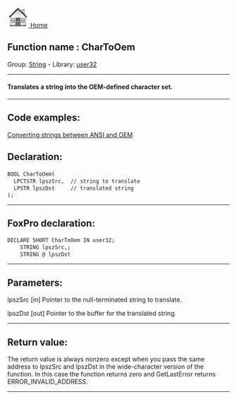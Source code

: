 [<img src="../../images/home.png"> Home ](https://github.com/VFPX/Win32API)  

## Function name : CharToOem
Group: [String](../../functions_group.md#String)  -  Library: [user32](../../Libraries.md#user32)  
***  


#### Translates a string into the OEM-defined character set.

***  


## Code examples:
[Converting strings between ANSI and OEM](../../samples/sample_099.md)  

## Declaration:
```foxpro  
BOOL CharToOem(
  LPCTSTR lpszSrc,  // string to translate
  LPSTR lpszDst     // translated string
);  
```  
***  


## FoxPro declaration:
```foxpro  
DECLARE SHORT CharToOem IN user32;
	STRING lpszSrc,;
	STRING @ lpszDst  
```  
***  


## Parameters:
lpszSrc 
[in] Pointer to the null-terminated string to translate. 

lpszDst 
[out] Pointer to the buffer for the translated string.  
***  


## Return value:
The return value is always nonzero except when you pass the same address to lpszSrc and lpszDst in the wide-character version of the function. In this case the function returns zero and GetLastError returns ERROR_INVALID_ADDRESS.  
***  

